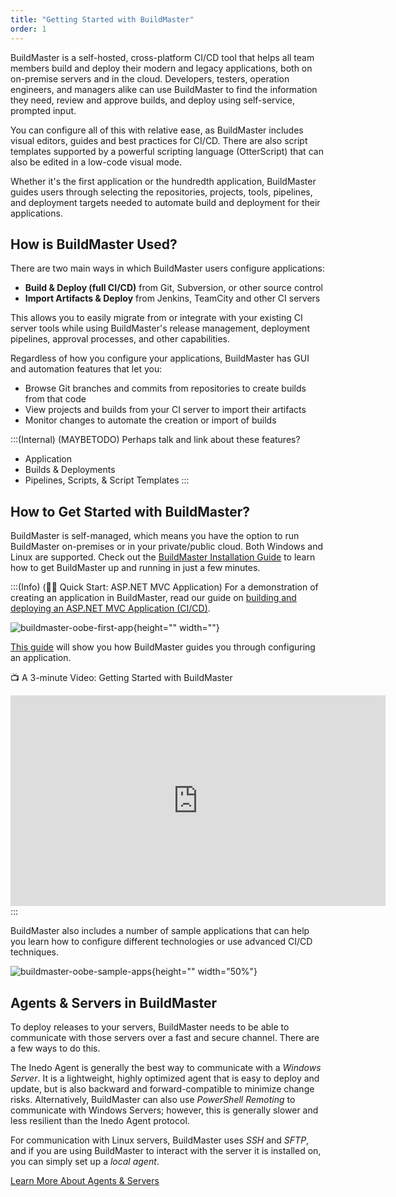 ```yaml
---
title: "Getting Started with BuildMaster"
order: 1
---
```


BuildMaster is a self-hosted, cross-platform CI/CD tool that helps all team members build and deploy their modern and legacy applications, both on on-premise servers and in the cloud. Developers, testers, operation engineers, and managers alike can use BuildMaster to find the information they need, review and approve builds, and deploy using self-service, prompted input.

You can configure all of this with relative ease, as BuildMaster includes visual editors, guides and best practices for CI/CD. There are also script templates supported by a powerful scripting language (OtterScript) that can also be edited in a low-code visual mode.

Whether it's the first application or the hundredth application, BuildMaster guides users through selecting the repositories, projects, tools, pipelines, and deployment targets needed to automate build and deployment for their applications.

## How is BuildMaster Used?
There are two main ways in which BuildMaster users configure applications:

* **Build & Deploy (full CI/CD)** from Git, Subversion, or other source control
* **Import Artifacts & Deploy** from Jenkins, TeamCity and other CI servers

This allows you to easily migrate from or integrate with your existing CI server tools while using BuildMaster's release management, deployment pipelines, approval processes, and other capabilities.

Regardless of how you configure your applications, BuildMaster has GUI and automation features that let you:
* Browse Git branches and commits from repositories to create builds from that code
* View projects and builds from your CI server to import their artifacts
* Monitor changes to automate the creation or import of builds

:::(Internal) (MAYBETODO)
Perhaps talk and link about these features?
  - Application
  - Builds & Deployments
  - Pipelines, Scripts, & Script Templates
:::

## How to Get Started with BuildMaster?
BuildMaster is self-managed, which means you have the option to run BuildMaster on-premises or in your private/public cloud. Both Windows and Linux are supported. Check out the [BuildMaster Installation Guide](/docs/buildmaster/installation-maintenance/buildmaster-installation-guide) to learn how to get BuildMaster up and running in just a few minutes.

:::(Info) (👨‍🏫 Quick Start: ASP.NET MVC Application)
For a demonstration of creating an application in BuildMaster, read our guide on [building and deploying an ASP.NET MVC Application (CI/CD)](/docs/buildmaster/modeling-your-applications/buildmaster-applications-concepts/buildmaster-howto-build-and-deploy-an-aspnet-mvc-application). 

![buildmaster-oobe-first-app](/resources/docs/buildmaster-oobe-first-app.png){height="" width=""}

[This guide](/docs/buildmaster/modeling-your-applications/buildmaster-applications-concepts/buildmaster-howto-build-and-deploy-an-aspnet-mvc-application) will show you how BuildMaster guides you through configuring an application.

📺 A 3-minute Video:  Getting Started with BuildMaster
<iframe width="600" height="337" src="https://www.youtube.com/embed/Byi7gnOn6Hc?si=1EXwRRGjhsvvt-9T" frameborder="0" allowfullscreen="true"></iframe>
:::

BuildMaster also includes a number of sample applications that can help you learn how to configure different technologies or use advanced CI/CD techniques.

![buildmaster-oobe-sample-apps](/resources/docs/buildmaster-oobe-sample-apps.png){height="" width="50%"}

## Agents & Servers in BuildMaster

To deploy releases to your servers, BuildMaster needs to be able to communicate with those servers over a fast and secure channel. There are a few ways to do this.

The Inedo Agent is generally the best way to communicate with a *Windows Server*. It is a lightweight, highly optimized agent that is easy to deploy and update, but is also backward and forward-compatible to minimize change risks. Alternatively, BuildMaster can also use *PowerShell Remoting* to communicate with Windows Servers; however, this is generally slower and less resilient than the Inedo Agent protocol.

For communication with Linux servers, BuildMaster uses *SSH* and *SFTP*, and if you are using BuildMaster to interact with the server it is installed on, you can simply set up a *local agent*.

[Learn More About Agents & Servers](/docs/installation/agents-and-servers)